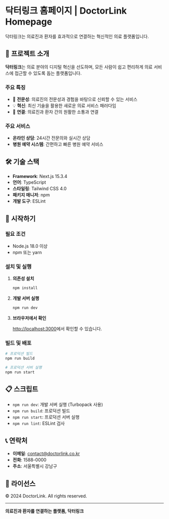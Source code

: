 # 닥터링크 홈페이지 | DoctorLink Homepage

닥터링크는 의료진과 환자를 효과적으로 연결하는 혁신적인 의료 플랫폼입니다.

## 🏥 프로젝트 소개

**닥터링크**는 의료 분야의 디지털 혁신을 선도하며, 모든 사람이 쉽고 편리하게 의료 서비스에 접근할 수 있도록 돕는 플랫폼입니다.

### 주요 특징
- 💊 **전문성**: 의료진의 전문성과 경험을 바탕으로 신뢰할 수 있는 서비스
- 💡 **혁신**: 최신 기술을 활용한 새로운 의료 서비스 패러다임
- 🤝 **연결**: 의료진과 환자 간의 원활한 소통과 연결

### 주요 서비스
- **온라인 상담**: 24시간 전문의와 실시간 상담
- **병원 예약 시스템**: 간편하고 빠른 병원 예약 서비스

## 🛠 기술 스택

- **Framework**: Next.js 15.3.4
- **언어**: TypeScript
- **스타일링**: Tailwind CSS 4.0
- **패키지 매니저**: npm
- **개발 도구**: ESLint

## 🚀 시작하기

### 필요 조건
- Node.js 18.0 이상
- npm 또는 yarn

### 설치 및 실행

1. **의존성 설치**
   ```bash
   npm install
   ```

2. **개발 서버 실행**
   ```bash
   npm run dev
   ```

3. **브라우저에서 확인**
   
   [http://localhost:3000](http://localhost:3000)에서 확인할 수 있습니다.

### 빌드 및 배포

```bash
# 프로덕션 빌드
npm run build

# 프로덕션 서버 실행
npm run start
```

## 📋 스크립트

- `npm run dev`: 개발 서버 실행 (Turbopack 사용)
- `npm run build`: 프로덕션 빌드
- `npm run start`: 프로덕션 서버 실행
- `npm run lint`: ESLint 검사

## 📞 연락처

- **이메일**: contact@doctorlink.co.kr
- **전화**: 1588-0000
- **주소**: 서울특별시 강남구

## 📄 라이선스

© 2024 DoctorLink. All rights reserved.

---

**의료진과 환자를 연결하는 플랫폼, 닥터링크**
